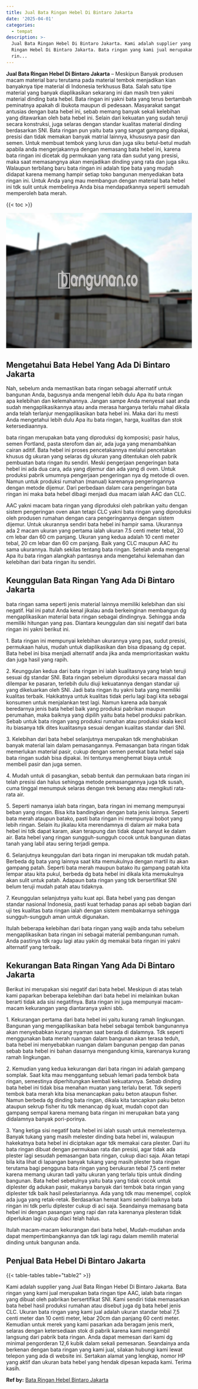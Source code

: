 ```yaml
---
title: Jual Bata Ringan Hebel Di Bintaro Jakarta
date: '2025-04-01'
categories:
  - tempat
description: >-
  Jual Bata Ringan Hebel Di Bintaro Jakarta. Kami adalah supplier yang Jual Bata
  Ringan Hebel Di Bintaro Jakarta. Bata ringan yang kami jual merupakan bata
  rin...
---
```


**Jual Bata Ringan Hebel Di Bintaro Jakarta** – Meskipun Banyak produsen macam material baru terutama pada material tembok menjadikan kian banyaknya tipe material di Indonesia terkhusus Bata. Salah satu tipe material yang banyak diaplikasikan sekarang ini dan masih tren yakni material dinding bata hebel. Bata ringan ini yakni bata yang terus bertambah peminatnya apakah di ibukota maupun di pedesaan. Masyarakat sangat antusias dengan bata hebel ini, sebab memang banyak sekali kelebihan yang ditawarkan oleh bata hebel ini. Selain dari kekuatan yang sudah teruji secara konstruksi, juga selaras dengan standar kualitas material dinding berdasarkan SNI. Bata ringan pun yaitu bata yang sangat gampang dipakai, presisi dan tidak memakan banyak matrial lainnya, khususnya pasir dan semen. Untuk membuat tembok yang lurus dan juga siku betul-betul mudah apabila anda mengerjakannya dengan memasang bata hebel ini, karena bata ringan ini dicetak dg permukaan yang rata dan sudut yang presisi, maka saat memasangnya akan menjadikan dinding yang rata dan juga siku. Walaupun terbilang baru bata ringan ini adalah tipe bata yang mudah didapat karena memang hampir setiap toko bangunan menyediakan bata ringan ini. Untuk Anda yang mau membangun dengan material bata hebel ini tdk sulit untuk membelinya Anda bisa mendapatkannya seperti semudah memperoleh bata merah.

{{< toc >}}

![Jual Bata Ringan Hebel Di Bintaro Jakarta](/images/jual-hebel-murah-36.png)

## Mengetahui Bata Hebel Yang Ada Di Bintaro Jakarta

Nah, sebelum anda memastikan bata ringan sebagai alternatif untuk bangunan Anda, bagusnya anda mengenal lebih dulu Apa itu bata ringan apa kelebihan dan kelemahannya. Jangan sampe Anda menyesal saat anda sudah mengaplikasikannya atau anda merasa harganya terlalu mahal dikala anda telah terlanjur mengaplikasikan bata hebel ini. Maka dari itu mesti Anda mengetahui lebih dulu Apa itu bata ringan, harga, kualitas dan stok ketersediaannya.

bata ringan merupakan bata yang diproduksi dg komposisi; pasir halus, semen Portland, pasta sterofom dan air, ada juga yang menambahkan cairan aditif. Bata hebel ini proses pencetakannya melalui pencetakan khusus dg ukuran yang selaras dg ukuran yang ditentukan oleh pabrik pembuatan bata ringan itu sendiri. Meski pengerjaan pengeringan bata hebel ini ada dua cara, ada yang dijemur dan ada yang di oven. Untuk produksi pabrik umumnya pengerjaan pengeringan nya dg metode di oven. Namun untuk produksi rumahan (manual) karenanya pengeringannya dengan metode dijemur. Dari perbedaan dalam cara pengeringan bata ringan ini maka bata hebel dibagi menjadi dua macam ialah AAC dan CLC.

AAC yakni macam bata ringan yang diproduksi oleh pabrikan yaitu dengan sistem pengeringan oven akan tetapi CLC yakni bata ringan yang diproduksi oleh produsen rumahan dengan cara pengeringannya dengan sistem dijemur. Untuk ukurannya sendiri bata hebel ini hampir sama. Ukurannya ada 2 macam ukuran yang pertama ialah ukuran 7.5 centi meter tebal, 20 cm lebar dan 60 cm panjang. Ukuran yang kedua adalah 10 centi meter tebal, 20 cm lebar dan 60 cm panjang. Baik yang CLC maupun AAC itu sama ukurannya. Itulah sekilas tentang bata ringan. Setelah anda mengenal Apa itu bata ringan alangkah pantasnya anda mengetahui kelemahan dan kelebihan dari bata ringan itu sendiri.

## Keunggulan Bata Ringan Yang Ada Di Bintaro Jakarta

bata ringan sama seperti jenis material lainnya memiliki kelebihan dan sisi negatif. Hal ini patut Anda kenal jikalau anda berkeinginan membangun dg mengaplikasikan material bata ringan sebagai dindingnya. Sehingga anda memiliki hitungan yang pas. Diantara keunggulan dan sisi negatif dari bata ringan ini yakni berikut ini.

1\. Bata ringan ini mempunyai kelebihan ukurannya yang pas, sudut presisi, permukaan halus, mudah untuk diaplikasikan dan bisa dipasang dg cepat. Bata hebel ini bisa menjadi alternatif anda jika anda memprioritaskan waktu dan juga hasil yang rapih.

2\. Keunggulan kedua dari bata ringan ini ialah kualitasnya yang telah teruji sesuai dg standar SNI. Bata ringan sebelum diproduksi secara massal dan dilempar ke pasaran, terlebih dulu diuji kekuatannya dengan standar uji yang dikeluarkan oleh SNI. Jadi bata ringan itu yakni bata yang memiliki kualitas terbaik. Hakikatnya untuk kualitas tidak perlu lagi bagi kita sebagai konsumen untuk menjalankan test lagi. Namun karena ada banyak beredarnya jenis bata hebel baik yang produksi pabrikan maupun perumahan, maka baiknya yang dipilih yaitu bata hebel produksi pabrikan. Sebab untuk bata ringan yang produksi rumahan atau produksi skala kecil itu biasanya tdk dites kualitasnya sesuai dengan kualitas standar dari SNI.

3\. Kelebihan dari bata hebel selanjutnya merupakan tdk menghabiskan banyak material lain dalam pemasangannya. Pemasangan bata ringan tidak memerlukan material pasir, cukup dengan semen perekat bata hebel saja bata ringan sudah bisa dipakai. Ini tentunya menghemat biaya untuk membeli pasir dan juga semen.

4\. Mudah untuk di pasangkan, sebab bentuk dan permukaan bata ringan ini telah presisi dan halus sehingga metode pemasangannya juga tdk susah, cuma tinggal menumpuk selaras dengan trek benang atau mengikuti rata-rata air.

5\. Seperti namanya ialah bata ringan, bata ringan ini memang mempunyai beban yang ringan. Bisa kita bandingkan dengan bata jenis lainnya. Seperti bata merah ataupun batako, pasti bata ringan ini mempunyai bobot yang lebih ringan. Selain itu jikalau kita merendamnya di dalam air maka bata hebel ini tdk dapat karam, akan terapung dan tidak dapat hanyut ke dalam air. Bata hebel yang ringan sungguh-sungguh cocok untuk bangunan diatas tanah yang labil atau sering terjadi gempa.

6\. Selanjutnya keunggulan dari bata ringan ini merupakan tdk mudah patah. Berbeda dg bata yang lainnya saat kita memukulnya dengan martil itu akan gampang patah. Seperti bata merah maupun batako itu gampang patah kita lempar atau kita pukul, berbeda dg bata hebel ini dikala kita memukulnya akan sulit untuk patah. Adapaun bata ringan yang tdk bersertifikat SNI belum teruji mudah patah atau tidaknya.

7\. Keunggulan selanjutnya yaitu kuat api. Bata hebel yang pas dengan standar nasional Indonesia, pasti kuat terhadap panas api sebab bagian dari uji tes kualitas bata ringan ialah dengan sistem membakarnya sehingga sungguh-sungguh aman untuk digunakan.

Itulah beberapa kelebihan dari bata ringan yang wajib anda tahu sebelum mengaplikasikan bata ringan ini sebagai material pembangunan rumah. Anda pastinya tdk ragu lagi atau yakin dg memakai bata ringan ini yakni alternatif yang terbaik.

## Kekurangan Bata Ringan Yang Ada Di Bintaro Jakarta

Berikut ini merupakan sisi negatif dari bata hebel. Meskipun di atas telah kami paparkan beberapa kelebihan dari bata hebel ini melainkan bukan berarti tidak ada sisi negatifnya. Bata ringan ini juga mempunyai macam-macam kekurangan yang diantaranya yakni sbb.

1\. Kekurangan pertama dari bata hebel ini yaitu kurang ramah lingkungan. Bangunan yang mengaplikasikan bata hebel sebagai tembok bangunannya akan menyebabkan kurang nyaman saat berada di dalamnya. Tdk seperti menggunakan bata merah ruangan dalam bangunan akan terasa teduh, bata hebel ini menyebabkan ruangan dalam bangunan pengap dan panas sebab bata hebel ini bahan dasarnya mengandung kimia, karenanya kurang ramah lingkungan.

2\. Kemudian yang kedua kekurangan dari bata ringan ini adalah gampang somplak. Saat kita mau menggantung sebuah lemari pada tembok bata ringan, semestinya diperhitungkan kembali kekuatannya. Sebab dinding bata hebel ini tidak bisa menahan muatan yang terlalu berat. Tdk seperti tembok bata merah kita bisa menancapkan paku beton ataupun fisher. Namun berbeda dg dinding bata ringan, dikala kita tancapkan paku beton ataupun sekrup fisher itu tdk menancap dg kuat, mudah copot dan gampang sempal karena memang bata ringan ini merupakan bata yang didalamnya banyak pori-porinya.

3\. Yang ketiga sisi negatif bata hebel ini ialah susah untuk memelesternya. Banyak tukang yang masih melester dinding bata hebel ini, walaupun hakekatnya bata hebel ini diciptakan agar tdk memakai cara plester. Dari itu bata ringan dibuat dengan permukaan rata dan presisi, agar tidak ada plester lagi sesudah pemasangan bata ringan, cukup diaci saja. Akan tetapi bila kita lihat di lapangan banyak tukang yang masih plester bata ringan terutama bagi pengguna bata ringan yang berukuran tebal 7,5 centi meter karena memang ukuran tadi yaitu ukuran yang terlalu tipis untuk dinding bangunan. Bata hebel sebetulnya yaitu bata yang tidak cocok untuk diplester dg adukan pasir, makanya banyak dari tembok bata ringan yang diplester tdk baik hasil pelestariannya. Ada yang tdk mau menempel, coplok ada juga yang retak-retak. Berdasarkan hemat kami sendiri baiknya bata ringan ini tdk perlu diplester cukup di aci saja. Seandainya memasang bata hebel ini dengan pasangan yang rapi dan rata karenanya plesteran tidak diperlukan lagi cukup diaci telah halus.

Itulah macam-macam kekurangan dari bata hebel, Mudah-mudahan anda dapat mempertimbangkannya dan tdk lagi ragu dalam memilih material dinding untuk bangunan anda.

## Penjual Bata Hebel Di Bintaro Jakarta

{{< table-tables table="table2" >}}

Kami adalah supplier yang Jual Bata Ringan Hebel Di Bintaro Jakarta. Bata ringan yang kami jual merupakan bata ringan tipe AAC, ialah bata ringan yang dibuat oleh pabrikan bersertifikat SNI. Kami sendiri tidak memasarkan bata hebel hasil produksi rumahan atau disebut juga dg bata hebel jenis CLC. Ukuran bata ringan yang kami jual adalah ukuran standar tebal 7,5 centi meter dan 10 centi meter, lebar 20cm dan panjang 60 centi meter. Kemudian untuk merek yang kami pasarkan ada beragam jenis merk, selaras dengan ketersediaan stok di pabrik karena kami mengambil langsung dari pabrik bata ringan. Anda dapat memesan dari kami dg minimal pengorderan 12,6 kubik dalam sekali pemesanan. Seandainya anda berkenan dengan bata ringan yang kami jual, silakan hubungi kami lewat telepon yang ada di website ini. Sertakan alamat yang lengkap, nomor HP yang aktif dan ukuran bata hebel yang hendak dipesan kepada kami. Terima kasih.

**Ref by:** [Bata Ringan Hebel Bintaro Jakarta](https://id.wikipedia.org/wiki/Bata)
